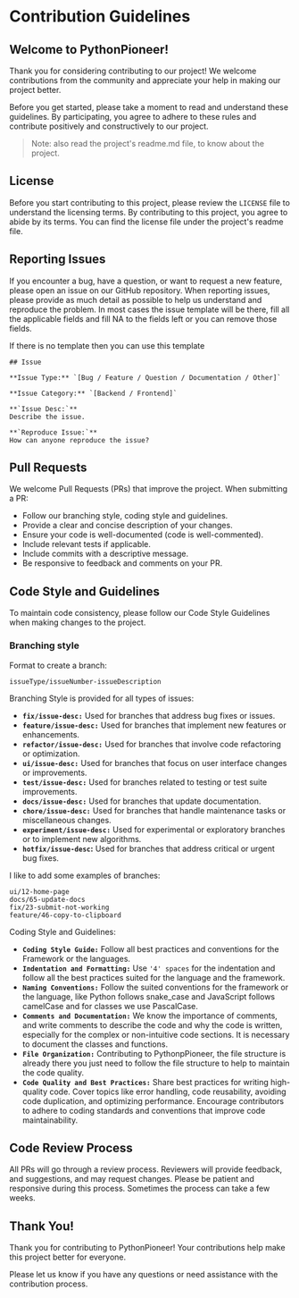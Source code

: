 # Contribution Guidelines

## Welcome to PythonPioneer!
Thank you for considering contributing to our project! We welcome contributions from the community and appreciate your help in making our project better.

Before you get started, please take a moment to read and understand these guidelines. By participating, you agree to adhere to these rules and contribute positively and constructively to our project. 
> Note: also read the project's readme.md file, to know about the project.

## License

Before you start contributing to this project, please review the `LICENSE` file to understand the licensing terms. By contributing to this project, you agree to abide by its terms.
You can find the license file under the project's readme file.

## Reporting Issues
If you encounter a bug, have a question, or want to request a new feature, please open an issue on our GitHub repository. When reporting issues, please provide as much detail as possible to help us understand and reproduce the problem. In most cases the issue template will be there, fill all the applicable fields and fill NA to the fields left or you can remove those fields.

If there is no template then you can use this template 
```
## Issue

**Issue Type:** `[Bug / Feature / Question / Documentation / Other]`

**Issue Category:** `[Backend / Frontend]`

**`Issue Desc:`**
Describe the issue.

**`Reproduce Issue:`**
How can anyone reproduce the issue?
```


## Pull Requests
We welcome Pull Requests (PRs) that improve the project. When submitting a PR:

- Follow our branching style, coding style and guidelines.
- Provide a clear and concise description of your changes.
- Ensure your code is well-documented (code is well-commented).
- Include relevant tests if applicable.
- Include commits with a descriptive message.
- Be responsive to feedback and comments on your PR.

## Code Style and Guidelines
To maintain code consistency, please follow our Code Style Guidelines when making changes to the project.

### Branching style
Format to create a branch:

```
issueType/issueNumber-issueDescription
```

Branching Style is provided for all types of issues:

- **`fix/issue-desc:`** Used for branches that address bug fixes or issues.
- **`feature/issue-desc:`** Used for branches that implement new features or enhancements.
- **`refactor/issue-desc:`** Used for branches that involve code refactoring or optimization.
- **`ui/issue-desc:`** Used for branches that focus on user interface changes or improvements.
- **`test/issue-desc:`** Used for branches related to testing or test suite improvements.
- **`docs/issue-desc:`** Used for branches that update documentation.
- **`chore/issue-desc:`** Used for branches that handle maintenance tasks or miscellaneous changes.
- **`experiment/issue-desc:`** Used for experimental or exploratory branches or to implement new algorithms.
- **`hotfix/issue-desc`:** Used for branches that address critical or urgent bug fixes.

I like to add some examples of branches:
```
ui/12-home-page
docs/65-update-docs
fix/23-submit-not-working
feature/46-copy-to-clipboard
```

Coding Style and Guidelines:

- **`Coding Style Guide:`** Follow all best practices and conventions for the Framework or the languages.
- **`Indentation and Formatting:`** Use `'4' spaces` for the indentation and follow all the best practices suited for the language and the framework.
- **`Naming Conventions:`**  Follow the suited conventions for the framework or the language, like Python follows snake_case and JavaScript follows camelCase and for classes we use PascalCase.
- **`Comments and Documentation:`** We know the importance of comments, and write comments to describe the code and why the code is written, especially for the complex or non-intuitive code sections. It is necessary to document the classes and functions.
- **`File Organization:`** Contributing to PythonpPioneer, the file structure is already there you just need to follow the file structure to help to maintain the code quality.
- **`Code Quality and Best Practices:`** Share best practices for writing high-quality code. Cover topics like error handling, code reusability, avoiding code duplication, and optimizing performance. Encourage contributors to adhere to coding standards and conventions that improve code maintainability.


## Code Review Process
All PRs will go through a review process. Reviewers will provide feedback, and suggestions, and may request changes. Please be patient and responsive during this process. Sometimes the process can take a few weeks.

## Thank You!
Thank you for contributing to PythonPioneer! Your contributions help make this project better for everyone.

Please let us know if you have any questions or need assistance with the contribution process.

